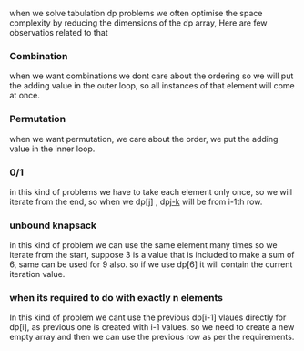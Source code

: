 when we solve tabulation dp problems we often optimise the space complexity by reducing the dimensions of the dp array, Here are few observatios related to that

### Combination
when we want combinations we dont care about the ordering so we will put the adding value in the outer loop, so all instances of that element will come at once.

### Permutation
when we want permutation, we care about the order, we put the adding value in the inner loop.

### 0/1 
in this kind of problems we have to take each element only once, so we will iterate from the end, so when  we dp[j] , dp[j-k](k>0) will be from i-1th row.

### unbound knapsack
in this kind of problem we can use the same element many times so we iterate from the start, suppose 3 is a value that is included to make a sum of 6, same can be used for 9 also. so if we use dp[6] it will contain the current iteration value.

### when its required to do with exactly n elements
In this kind of problem we cant use the previous dp[i-1] vlaues directly for dp[i], as previous one is created with i-1 values. so we need to create a new empty array and then we can use the previous row as per the requirements.

